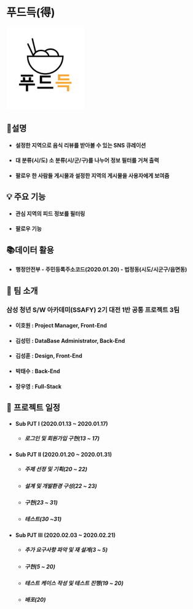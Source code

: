 # 푸드득(得)

<img src="./fooddeuk_logo.png" width="40%" height="40%">



## 🤔설명   


- #### 설정한 지역으로 음식 리뷰를 받아볼 수 있는 SNS 큐레이션

- #### 대 분류(시/도) 소 분류(시/군/구)를 나누어 정보 필터를 거쳐 출력

- #### 팔로우 한 사람들 게시물과 설정한 지역의 게시물을 사용자에게 보여줌 



## 💡 주요 기능   


- #### **관심 지역의 피드 정보를 필터링**

- #### 팔로우 기능



## 📚데이터 활용   


- #### 행정안전부 - 주민등록주소코드(2020.01.20) - 법정동(시도/시군구/읍면동)



## 🤝 팀 소개   


### 삼성 청년 S/W 아카데미(SSAFY) 2기 대전 1반 공통 프로젝트 3팀

- #### 이호원 : Project Manager, Front-End

- #### 김성민 : DataBase Administrator, Back-End

- #### 김성훈 : Design, Front-End

- #### 박태수 : Back-End

- #### 장우영 : Full-Stack



## 📆 프로젝트 일정   

- #### Sub PJT I    (2020.01.13 ~ 2020.01.17)

  - ##### 로그인 및 회원가입 구현(13 ~ 17)

- #### Sub PJT II   (2020.01.20 ~ 2020.01.31)

  - ##### **주제 선정 및 기획**(20 ~ 22)

  - ##### 설계 및 개발환경 구성(22 ~ 23)

  - ##### 구현(23 ~ 31)

  - ##### 테스트(30 ~31)

- #### Sub PJT III  (2020.02.03 ~ 2020.02.21)

  - ##### 추가 요구사항 파악 및 재 설계(3 ~ 5)

  - ##### 구현(5 ~ 20)

  - ##### 테스트 케이스 작성 및 테스트 진행(19 ~ 20)

  - ##### 배포(20)



